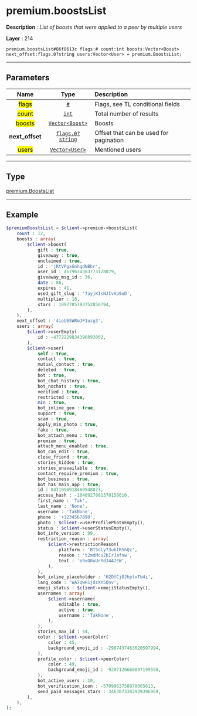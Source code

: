 # premium.boostsList

**Description** : *List of boosts that were applied to a peer by multiple users*

**Layer** : 214

```tl
premium.boostsList#86f8613c flags:# count:int boosts:Vector<Boost> next_offset:flags.0?string users:Vector<User> = premium.BoostsList;
```

---

## Parameters

| Name | Type | Description |
| :---: | :---: | :--- |
| <mark>flags</mark> | [`#`](type/#) | Flags, see TL conditional fields |
| <mark>count</mark> | [`int`](type/int) | Total number of results |
| <mark>boosts</mark> | [`Vector<Boost>`](type/Boost) | Boosts |
| **next_offset** | [`flags.0?string`](type/string) | Offset that can be used for pagination |
| <mark>users</mark> | [`Vector<User>`](type/User) | Mentioned users |

---

## Type

[premium.BoostsList](type/premium.BoostsList)

---

## Example

```php
$premiumBoostsList = $client->premium->boostsList(
	count : 12,
	boosts : array(
		$client->boost(
			gift : true,
			giveaway : true,
			unclaimed : true,
			id : 'jRtVPgxGnhqdNBbr',
			user_id : 4579634383773128079,
			giveaway_msg_id : 36,
			date : 86,
			expires : 41,
			used_gift_slug : '7ayjK1sNJIvVp9oD',
			multiplier : 16,
			stars : 1097785793752850794,
		),
	),
	next_offset : '4ioU6SWRmJF1uzg3',
	users : array(
		$client->userEmpty(
			id : -4772229834396093002,
		),
		$client->user(
			self : true,
			contact : true,
			mutual_contact : true,
			deleted : true,
			bot : true,
			bot_chat_history : true,
			bot_nochats : true,
			verified : true,
			restricted : true,
			min : true,
			bot_inline_geo : true,
			support : true,
			scam : true,
			apply_min_photo : true,
			fake : true,
			bot_attach_menu : true,
			premium : true,
			attach_menu_enabled : true,
			bot_can_edit : true,
			close_friend : true,
			stories_hidden : true,
			stories_unavailable : true,
			contact_require_premium : true,
			bot_business : true,
			bot_has_main_app : true,
			id : 8471096918460948073,
			access_hash : -1040927001370158610,
			first_name : 'Tak',
			last_name : 'None',
			username : 'TakNone',
			phone : '+1234567890',
			photo : $client->userProfilePhotoEmpty(),
			status : $client->userStatusEmpty(),
			bot_info_version : 99,
			restriction_reason : array(
				$client->restrictionReason(
					platform : 'BTSoLy73uklR5hQz',
					reason : 't2mdMcuZbIrJafnw',
					text : 'o9vO0uUrYdJ4A7EW',
				),
			),
			bot_inline_placeholder : 'H2DfCjOJhplvTb4i',
			lang_code : 'WA7qwH1jdzXY5Qnv',
			emoji_status : $client->emojiStatusEmpty(),
			usernames : array(
				$client->username(
					editable : true,
					active : true,
					username : 'TakNone',
				),
			),
			stories_max_id : 44,
			color : $client->peerColor(
				color : 45,
				background_emoji_id : -2987437463620597994,
			),
			profile_color : $client->peerColor(
				color : 49,
				background_emoji_id : -9207126660897199558,
			),
			bot_active_users : 10,
			bot_verification_icon : -5709963758878065613,
			send_paid_messages_stars : 3463073382929396069,
		),
	),
);
```